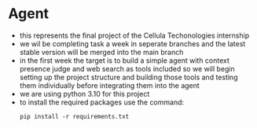 # Agent 

- this represents the final project of the Cellula Techonologies internship 
- we wil be completing task a week in seperate branches and the latest stable version will be merged into the main branch
- in the first week the target is to build a simple agent with context presence judge and web search as tools included so we will begin setting up the project structure and building those tools and testing them individually before integrating them into the agent
- we are using python 3.10 for this project 
- to install the required packages use the command: 
  ```
  pip install -r requirements.txt
  ```
  